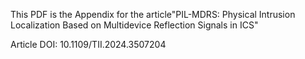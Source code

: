 This PDF is the Appendix for the article"PIL-MDRS: Physical Intrusion Localization Based on Multidevice Reflection Signals in ICS"

Article DOI: 10.1109/TII.2024.3507204
